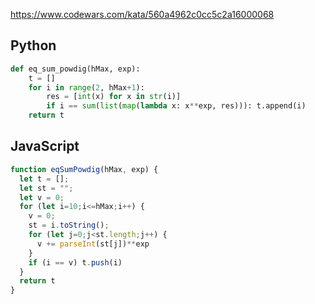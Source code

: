 https://www.codewars.com/kata/560a4962c0cc5c2a16000068

## Python
```python
def eq_sum_powdig(hMax, exp):
    t = []
    for i in range(2, hMax+1):
        res = [int(x) for x in str(i)]
        if i == sum(list(map(lambda x: x**exp, res))): t.append(i)
    return t
```

## JavaScript
```js
function eqSumPowdig(hMax, exp) {
  let t = [];
  let st = "";
  let v = 0;
  for (let i=10;i<=hMax;i++) {
    v = 0;
    st = i.toString();
    for (let j=0;j<st.length;j++) {
      v += parseInt(st[j])**exp
    }
    if (i == v) t.push(i)
  }
  return t
}
```